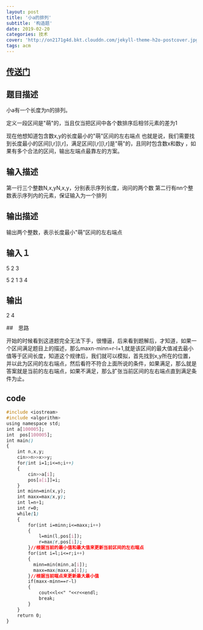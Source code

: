 ```yaml
---
layout: post
title: '小a的排列'
subtitle: '构造题'
date: 2019-02-20
categories: 技术
cover: 'http://on2171g4d.bkt.clouddn.com/jekyll-theme-h2o-postcover.jpg'
tags: acm
---
```


## [传送门](https://ac.nowcoder.com/acm/contest/317/G)

## 题目描述

小a有一个长度为n的排列。

定义一段区间是"萌"的，当且仅当把区间中各个数排序后相邻元素的差为1

现在他想知道包含数x,y的长度最小的"萌"区间的左右端点 也就是说，我们需要找到长度最小的区间[l,r][l,r]，满足区间[l,r][l,r]是"萌"的，且同时包含数x和数y ，如果有多个合法的区间，输出左端点最靠左的方案。

## 输入描述

第一行三个整数N,x,yN,x,y，分别表示序列长度，询问的两个数
第二行有nn个整数表示序列内的元素，保证输入为一个排列

## 输出描述

输出两个整数，表示长度最小"萌"区间的左右端点

## 输入１

5 2 3

5 2 1 3 4

## 输出

2 4

##　思路

开始的时候看到这道题完全无法下手，很懵逼，后来看到题解后，才知道，如果一个区间满足题目上的描述，那么maxn-minn=r-l+1,就是该区间的最大值减去最小值等于区间长度，知道这个规律后，我们就可以模拟，首先找到x,y所在的位置，并以此为区间的左右端点，然后看符不符合上面所说的条件，如果满足，那么就是答案就是当前的左右端点，如果不满足，那么扩张当前区间的左右端点直到满足条件为止。

## code 

```css
#include <iostream>
#include <algorithm>
using namespace std;
int a[100005];
int  pos[100005];
int main()
{
    int n,x,y;
    cin>>n>>x>>y;
    for(int i=1;i<=n;i++)
    {
        cin>>a[i];
        pos[a[i]]=i;
    }
    int minn=min(x,y);
    int maxx=max(x,y);
    int l=n+1;
    int r=0;
    while(1)
    {
        for(int i=minn;i<=maxx;i++)
        {
            l=min(l,pos[i]);
            r=max(r,pos[i]);
        }//根据当前的最小值和最大值来更新当前区间的左右端点
        for(int i=l;i<=r;i++)
        {
          minn=min(minn,a[i]);
          maxx=max(maxx,a[i]);
        }//根据当前端点来更新最大最小值
        if(maxx-minn==r-l)
        {
            cout<<l<<" "<<r<<endl;
            break;
        }
    }
    return 0;
}
```



